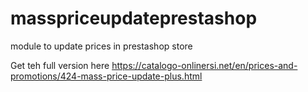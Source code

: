 # masspriceupdateprestashop
module to update prices in prestashop store

Get teh full version here
https://catalogo-onlinersi.net/en/prices-and-promotions/424-mass-price-update-plus.html
